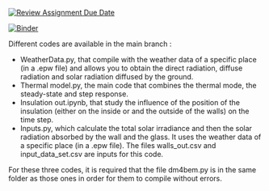 [![Review Assignment Due Date](https://classroom.github.com/assets/deadline-readme-button-24ddc0f5d75046c5622901739e7c5dd533143b0c8e959d652212380cedb1ea36.svg)](https://classroom.github.com/a/Sysy6avs)

[![Binder](https://mybinder.org/badge_logo.svg)](https://mybinder.org/v2/gh/dm4bem/thermal-model-steady-state-step-response-group-4/HEAD)

Different codes are available in the main branch :
- WeatherData.py, that compile with the weather data of a specific place (in a .epw file) and allows you to obtain the direct radiation, diffuse radiation and solar radiation diffused by the ground. 
- Thermal model.py, the main code that combines the thermal mode, the steady-state and step response.
- Insulation out.ipynb, that study the influence of the position of the insulation (either on the inside or and the outside of the walls) on the time step.
- Inputs.py, which calculate the total solar irradiance and then the solar radiation absorbed by the wall and the glass. It uses the weather data of a specific place (in a .epw file). The files walls_out.csv and input_data_set.csv are inputs for this code.

For these three codes, it is required that the file dm4bem.py is in the same folder as those ones in order for them to compile without errors.
